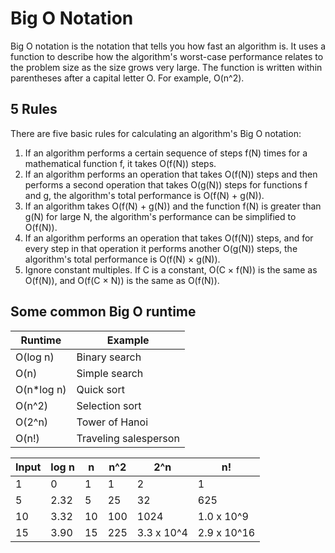 # Big O Notation

Big O notation is the notation that tells you how fast an algorithm is. It uses a function to describe how the algorithm's worst-case performance relates to the problem size as the size grows very large. The function is written within parentheses after a capital letter O. For example, O(n^2).

## 5 Rules

There are five basic rules for calculating an algorithm's Big O notation:

1. If an algorithm performs a certain sequence of steps f(N) times for a mathematical function f, it takes O(f(N)) steps.
2. If an algorithm performs an operation that takes O(f(N)) steps and then performs a second operation that takes O(g(N)) steps for functions f and g, the algorithm's total performance is O(f(N) + g(N)).
3. If an algorithm takes O(f(N) + g(N)) and the function f(N) is greater than g(N) for large N, the algorithm's performance can be simplified to O(f(N)).
4. If an algorithm performs an operation that takes O(f(N)) steps, and for every step in that operation it performs another O(g(N)) steps, the algorithm's total performance is O(f(N) × g(N)).
5. Ignore constant multiples. If C is a constant, O(C × f(N)) is the same as O(f(N)), and O(f(C × N)) is the same as O(f(N)).

## Some common Big O runtime

Runtime    | Example
-----------|----------
O(log n)   | Binary search
O(n)       | Simple search
O(n*log n) | Quick sort
O(n^2)     | Selection sort
O(2^n)     | Tower of Hanoi
O(n!)      | Traveling salesperson

Input | log n | n | n^2 | 2^n | n!
------|-------|---|-----|-----|-------
1     | 0     | 1 | 1   | 2   | 1
5     | 2.32  | 5 | 25  | 32  | 625
10    | 3.32  | 10 | 100 | 1024 | 1.0 x 10^9
15    | 3.90  | 15 | 225 | 3.3 x 10^4 | 2.9 x 10^16